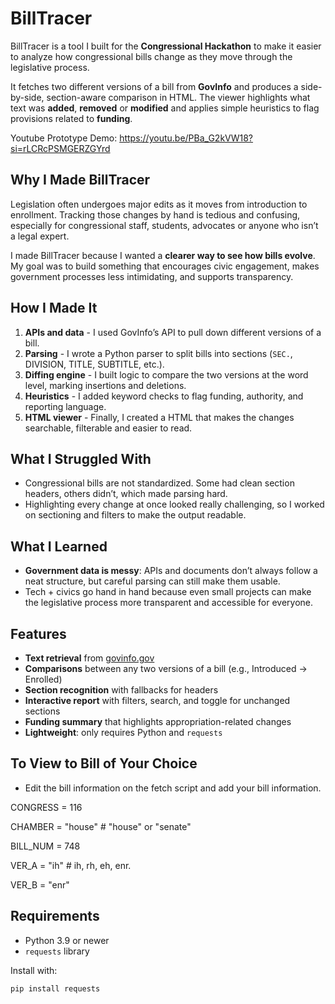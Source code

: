 # BillTracer

BillTracer is a tool I built for the **Congressional Hackathon** to make it easier to analyze how congressional bills change as they move through the legislative process.  

It fetches two different versions of a bill from **GovInfo** and produces a side-by-side, section-aware comparison in HTML. The viewer highlights what text was **added**, **removed** or **modified** and applies simple heuristics to flag provisions related to **funding**.

Youtube Prototype Demo: https://youtu.be/PBa_G2kVW18?si=rLCRcPSMGERZGYrd



## Why I Made BillTracer

Legislation often undergoes major edits as it moves from introduction to enrollment. Tracking those changes by hand is tedious and confusing, especially for congressional staff, students, advocates or anyone who isn’t a legal expert.  

I made BillTracer because I wanted a **clearer way to see how bills evolve**. My goal was to build something that encourages civic engagement, makes government processes less intimidating, and supports transparency.

## How I Made It

1. **APIs and data** - I used GovInfo’s API to pull down different versions of a bill.  
2. **Parsing** - I wrote a Python parser to split bills into sections (`SEC.`, DIVISION, TITLE, SUBTITLE, etc.).  
3. **Diffing engine** - I built logic to compare the two versions at the word level, marking insertions and deletions.  
4. **Heuristics** - I added keyword checks to flag funding, authority, and reporting language.  
5. **HTML viewer** - Finally, I created a HTML that makes the changes searchable, filterable and easier to read.

## What I Struggled With

- Congressional bills are not standardized. Some had clean section headers, others didn’t, which made parsing hard.  
- Highlighting every change at once looked really challenging, so I worked on sectioning and filters to make the output readable.  

## What I Learned

- **Government data is messy**: APIs and documents don’t always follow a neat structure, but careful parsing can still make them usable.  
- Tech + civics go hand in hand because even small projects can make the legislative process more transparent and accessible for everyone.  



## Features

- **Text retrieval** from [govinfo.gov](https://www.govinfo.gov/)  
- **Comparisons** between any two versions of a bill (e.g., Introduced -> Enrolled)  
- **Section recognition** with fallbacks for headers  
- **Interactive report** with filters, search, and toggle for unchanged sections  
- **Funding summary** that highlights appropriation-related changes  
- **Lightweight**: only requires Python and `requests`


## To View to Bill of Your Choice 

- Edit the bill information on the fetch script and add your bill information.
  
CONGRESS = 116

CHAMBER  = "house"   # "house" or "senate"

BILL_NUM = 748

VER_A    = "ih"      # ih, rh, eh, enr.

VER_B    = "enr"
 

## Requirements

- Python 3.9 or newer  
- `requests` library  

Install with:

```bash
pip install requests

